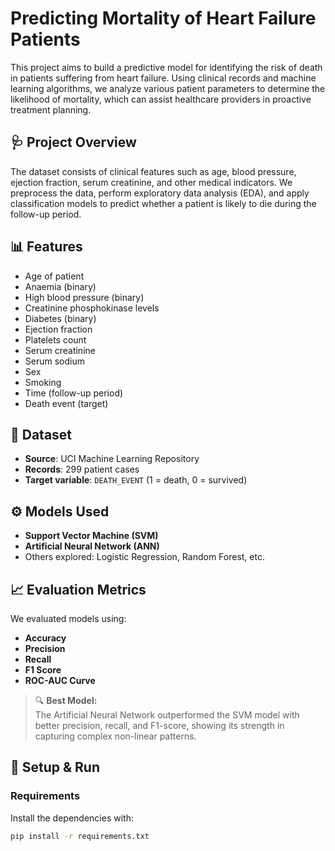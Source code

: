 # Predicting Mortality of Heart Failure Patients

This project aims to build a predictive model for identifying the risk of death in patients suffering from heart failure. Using clinical records and machine learning algorithms, we analyze various patient parameters to determine the likelihood of mortality, which can assist healthcare providers in proactive treatment planning.

## 🩺 Project Overview

The dataset consists of clinical features such as age, blood pressure, ejection fraction, serum creatinine, and other medical indicators. We preprocess the data, perform exploratory data analysis (EDA), and apply classification models to predict whether a patient is likely to die during the follow-up period.

## 📊 Features

- Age of patient
- Anaemia (binary)
- High blood pressure (binary)
- Creatinine phosphokinase levels
- Diabetes (binary)
- Ejection fraction
- Platelets count
- Serum creatinine
- Serum sodium
- Sex
- Smoking
- Time (follow-up period)
- Death event (target)

## 📁 Dataset

- **Source**: UCI Machine Learning Repository  
- **Records**: 299 patient cases  
- **Target variable**: `DEATH_EVENT` (1 = death, 0 = survived)

## ⚙️ Models Used

- **Support Vector Machine (SVM)**
- **Artificial Neural Network (ANN)**
- Others explored: Logistic Regression, Random Forest, etc.

## 📈 Evaluation Metrics

We evaluated models using:

- **Accuracy**
- **Precision**
- **Recall**
- **F1 Score**
- **ROC-AUC Curve**

> 🔍 **Best Model:**  
> The Artificial Neural Network outperformed the SVM model with better precision, recall, and F1-score, showing its strength in capturing complex non-linear patterns.

## 🧪 Setup & Run

### Requirements

Install the dependencies with:

```bash
pip install -r requirements.txt
